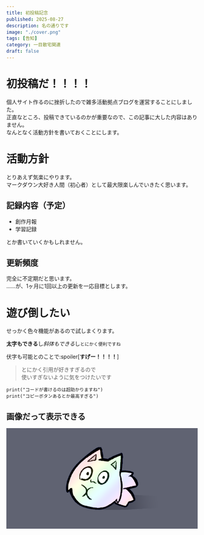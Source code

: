 ```yaml
---
title: 初投稿記念
published: 2025-08-27
description: 名の通りです
image: "./cover.png"
tags: [告知]
category: 一目散宅関連
draft: false
---
```

# 初投稿だ！！！！

個人サイト作るのに挫折したので雑多活動拠点ブログを運営することにしました。  
正直なところ、投稿できているのかが重要なので、この記事に大した内容はありません。  
なんとなく活動方針を書いておくことにします。  


# 活動方針

とりあえず気楽にやります。  
マークダウン大好き人間（初心者）として最大限楽しんでいきたく思います。


## 記録内容（予定）

- 創作月報
- 学習記録  
  
とか書いていくかもしれません。


## 更新頻度

完全に不定期だと思います。  
……が、1ヶ月に1回以上の更新を一応目標とします。  


# 遊び倒したい

せっかく色々機能があるので試しまくります。  

**太字もできる**し*斜体もできる*し`とにかく便利ですね`  

伏字も可能とのことで:spoiler[**すげー！！！！**]

> とにかく引用が好きすぎるので  
> 使いすぎないように気をつけたいです  

```
print("コードが書けるのは超助かりますね")
print("コピーボタンあるとか最高すぎる")
```

## 画像だって表示できる

![メインビジュアル](./cover.png "コイツが居過ぎて最早しつこいですね")